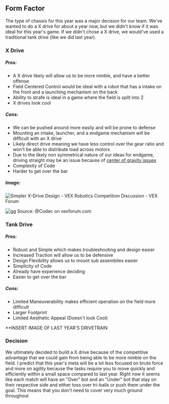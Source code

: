 ## Form Factor

The type of chassis for this year was a major decision for our team. We've wanted to do a X drive for about a year now, but we didn't know if it was ideal for this year's game. If we didn't chose a X drive, we would've used a traditional tank drive (like we did last year).

### X Drive
##### Pros:
- A X drive likely will allow us to be more nimble, and have a better offense
- Field Centered Control would be ideal with a robot that has a intake on the front and a launching mechanism on the back
- Ability to strafe is ideal in a game where the field is split into 2
- X drives look cool
##### Cons:
- We can be pushed around more easily and will be prone to defense
- Mounting an intake, launcher, and a endgame mechanism will be difficult with an X drive
- Likely direct drive meaning we have less control over the gear ratio and won't be able to distribute load across motors
- Due to the likely non symmetrical nature of our ideas for endgame, driving straight may be an issue because of [center of gravity issues](https://www.vexforum.com/t/what-are-the-pros-and-cons-of-x-drive-for-in-the-zone/41353/5)
- Complexity of Code
- Harder to get over the bar
##### Image:
![Simpler X-Drive Design - VEX Robotics Competition Discussion - VEX Forum](https://www.vexforum.com/uploads/default/original/3X/e/e/eee9dd4b807c7ff53a30790daf3a3bf3980cf73f.jpeg)

![gg](https://www.vexforum.com/uploads/default/optimized/3X/1/b/1bcba4d3b78208cb6e76b779563c13f8eca5f87a_2_283x250.png)
Source: @Codec on vexforum.com
### Tank Drive

##### Pros:
- Robust and Simple which makes troubleshooting and design easier
- Increased Traction will allow us to be defensive
- Design Flexibility allows us to mount sub assemblies easier
- Simplicity of Code
- Already have experience deciding 
- Easier to get over the bar
##### Cons: 
- Limited Maneuverability makes efficient operation on the field more difficult
- Larger Footprint
- Limited Aesthetic Appeal (Doesn't look Cool)

**INSERT IMAGE OF LAST YEAR'S DRIVETRAIN

### Decision
We ultimately decided to build a X drive because of the competitive advantage that we could gain from being able to be more nimble on the field. I predict that this year's meta will be a lot less focused on brute force and more on agility because the tasks require you to move quickly and efficiently within a small space compared to last year. Right now it seems like each match will have an "Over" bot and an "Under" bot that stay on their respective side and either toss over tri-balls or push them under the goal. This means that you don't need to cover very much ground throughout 
